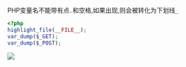 PHP变量名不能带有点`.`和空格,如果出现,则会被转化为下划线`_`

```php
<?php
highlight_file(__FILE__);
var_dump($_GET);
var_dump($_POST);
```

![](https://cdn.jsdelivr.net/gh/AMDyesIntelno/PicGoImg@master/202202201938939.png)